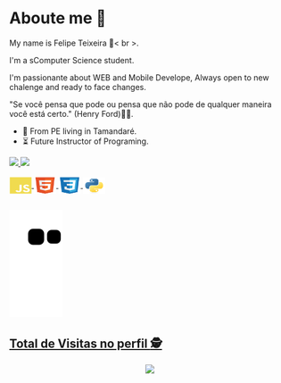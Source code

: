 # Aboute me 🖖
My name is Felipe Teixeira 👦< br >.

I'm a sComputer Science student.

I'm passionante about WEB and Mobile Develope, Always open to new chalenge and ready to face changes.

"Se você pensa que pode ou pensa que não pode de qualquer maneira você está certo." (Henry Ford)👨‍🚀.
-   📍  From PE living in Tamandaré.
-  ⏳ Future Instructor of Programing.

 <div>
  <a href="https://github.com/Feppeli">
  <img height="180em" src="https://github-readme-stats.vercel.app/api?username=Feppeli&show_icons=true&theme=dracula&include_all_commits=true&count_private=true"/>
  <img height="180em" src="https://github-readme-stats.vercel.app/api/top-langs/?username=Feppeli&layout=compact&langs_count=16&theme=dracula"/>
<div>
<div style="display: inline_block"><br>
  <img align="center" alt="Rafa-Js" height="30" width="40" src="https://raw.githubusercontent.com/devicons/devicon/master/icons/javascript/javascript-plain.svg">
  <img align="center" alt="Rafa-HTML" height="30" width="40" src="https://raw.githubusercontent.com/devicons/devicon/master/icons/html5/html5-original.svg">
  <img align="center" alt="Rafa-CSS" height="30" width="40" src="https://raw.githubusercontent.com/devicons/devicon/master/icons/css3/css3-original.svg">
  <img align="center" alt="Rafa-Python" height="30" width="40" src="https://raw.githubusercontent.com/devicons/devicon/master/icons/python/python-original.svg">
</div>
 
 ##

<div> 

  ![Snake animation](https://github.com/rafaballerini/rafaballerini/blob/output/github-contribution-grid-snake.svg)

</div>
<p align="center"> 

 ## Total de Visitas no perfil :detective: <br>
 <p align="center"> 
   <img alingn="center" src="https://profile-counter.glitch.me/Feppeli/count.svg" />
 </p>
